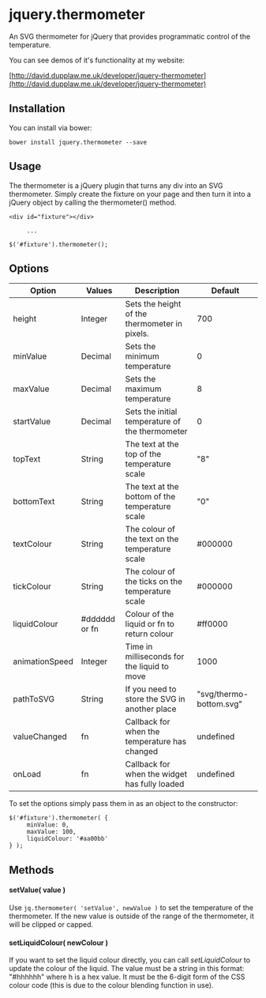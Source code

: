 jquery.thermometer
==================

An SVG thermometer for jQuery that provides programmatic control of the
temperature.

You can see demos of it's functionality at my website:

[http://david.dupplaw.me.uk/developer/jquery-thermometer](http://david.dupplaw.me.uk/developer/jquery-thermometer)

Installation
------------

You can install via bower:

    bower install jquery.thermometer --save

Usage
-----

The thermometer is a jQuery plugin that turns any div into an SVG thermometer.
Simply create the fixture on your page and then turn it into a jQuery object
by calling the thermometer() method.


    <div id="fixture"></div>
  
         ...
  
    $('#fixture').thermometer();


Options
-------

| Option        | Values        | Description                                     | Default |
|---------------|---------------|-------------------------------------------------|----------
| height        | Integer       | Sets the height of the thermometer in pixels.   |  700    |
| minValue      | Decimal       | Sets the minimum temperature                    |  0      |
| maxValue      | Decimal       | Sets the maximum temperature                    |  8      |
| startValue    | Decimal       | Sets the initial temperature of the thermometer |  0      |
| topText       | String        | The text at the top of the temperature scale    |  "8"    |
| bottomText    | String        | The text at the bottom of the temperature scale |  "0"    |
| textColour    | String        | The colour of the text on the temperature scale | #000000 |
| tickColour    | String        | The colour of the ticks on the temperature scale | #000000 |
| liquidColour  | #dddddd or fn | Colour of the liquid or fn to return colour     | #ff0000 |
| animationSpeed | Integer      | Time in milliseconds for the liquid to move     | 1000    |
| pathToSVG     | String        | If you need to store the SVG in another place   | "svg/thermo-bottom.svg" |
| valueChanged  | fn            | Callback for when the temperature has changed   | undefined |
| onLoad        | fn            | Callback for when the widget has fully loaded   | undefined |

To set the options simply pass them in as an object to the constructor:

    $('#fixture').thermometer( {
         minValue: 0,
         maxValue: 100,
         liquidColour: '#aa00bb'
    } );

Methods
-------

#### setValue( value )

Use `jq.thermometer( 'setValue', newValue )` to set the temperature of the thermometer.
If the new value is outside of the range of the thermometer, it will be clipped or capped.

#### setLiquidColour( newColour )

If you want to set the liquid colour directly, you can call *setLiquidColour* to update the
colour of the liquid. The value must be a string in this format: "#hhhhhh" where h is a hex value.
It must be the 6-digit form of the CSS colour code (this is due to the colour blending function in use).

